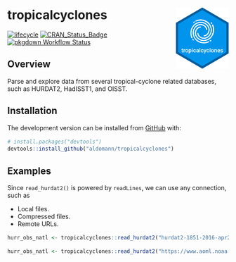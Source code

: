 
# tropicalcyclones <img src="man/figures/logo.png" align="right" width="120"/>

<!-- badges: start -->

[![lifecycle](https://img.shields.io/badge/lifecycle-experimental-orange.svg)](https://www.tidyverse.org/lifecycle/#experimental)
[![CRAN\_Status\_Badge](https://www.r-pkg.org/badges/version/tropicalcyclones)](https://cran.r-project.org/package=tropicalcyclones)
[![pkgdown Workflow
Status](https://github.com/aldomann/tropicalcyclones/workflows/pkgdown/badge.svg)](https://aldomann.github.io/maroikart/)
<!-- badges: end -->

## Overview

Parse and explore data from several tropical-cyclone related databases,
such as HURDAT2, HadISST1, and OISST.

## Installation

<!-- You can install the released version of tropicalcyclones from [CRAN](https://CRAN.R-project.org) with: -->

<!-- ``` r -->

<!-- install.packages("tropicalcyclones") -->

<!-- ``` -->

<!-- And  -->

The development version can be installed from
[GitHub](https://github.com/) with:

``` r
# install.packages("devtools")
devtools::install_github("aldomann/tropicalcyclones")
```

## Examples

Since `read_hurdat2()` is powered by `readLines`, we can use any
connection, such as

  - Local files.
  - Compressed files.
  - Remote URLs.

<!-- end list -->

``` r
hurr_obs_natl <- tropicalcyclones::read_hurdat2("hurdat2-1851-2016-apr2017.txt")
```

``` r
hurr_obs_natl <- tropicalcyclones::read_hurdat2("https://www.aoml.noaa.gov/hrd/hurdat/hurdat2.html")
```

